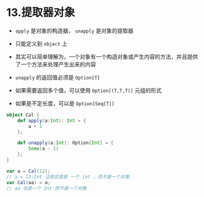 # 13.提取器对象

- ```apply``` 是对象的构造器， ```unapply``` 是对象的提取器

- 只能定义到 ```object``` 上

- 其实可以简单理解为，一个对象有一个构造对象或产生内容的方法，并且提供了一个方法来处理产生出来的内容

- ```unapply``` 的返回值必须是 ```Option[T]```

- 如果需要返回多个值，可以使用 ```Option[(T,T,T)]``` 元组的形式

- 如果是不定长度，可以是 ```Option[Seq[T]]```

```scala
object Cal {
    def apply(a:Int): Int = {
        a + 1
    };

    def unapply(a:Int): Option[Int] = {
        Some(a - 1)
    };
}

var a = Cal(12);
// a = 13:Int 注意这里是 一个 int ，而不是一个对象
var Cal(aa) = a;
// aa 也是一个 Int 而不是一个对象
```